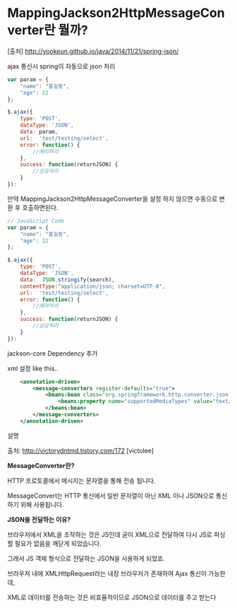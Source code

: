 # MappingJackson2HttpMessageConverter란 뭘까?

[출처] http://yookeun.github.io/java/2014/11/21/spring-json/

ajax 통신시 spring이 자동으로 json 처리

````javascript
var param = {
    "name": "홍길동",
    "age": 22    
};

$.ajax({
    type: 'POST',
    dataType: 'JSON',
    data: param,
    url:  'test/testing/select',
    error: function() {
    	//에러처리
    },                
    success: function(returnJSON) {
    	//성공처리
	}    
}):
````

만약 MappingJackson2HttpMessageConverter을 설정 하지 않으면 수동으로 변환 후 호출하면된다.

````javascript
// JavaScript Code
var param = {
    "name": "홍길동",
    "age": 22    
};

$.ajax({
    type: 'POST',
    dataType: 'JSON',
    data:  JSON.stringify(search),
    contentType:"application/json; charset=UTF-8",
    url:  'test/testing/select',
    error: function() {
        //에러처리
    },                
    success: function(returnJSON) {
    	//성공처리
	}    
}):
````


jackson-core Dependency 추가

xml 설정 like this..
````xml
	<annotation-driven>
		<message-converters register-defaults="true">
			<beans:bean class="org.springframework.http.converter.json.MappingJackson2HttpMessageConverter">
				<beans:property name="supportedMediaTypes" value="text/plain;charset=utf-8" />
			</beans:bean>
		</message-converters>
	</annotation-driven>
````




설명

출처: http://victorydntmd.tistory.com/172 [victolee]

**MessageConverter란?**

HTTP 프로토콜에서 메시지는 문자열을 통해 전송 됩니다.

MessageConvert는 HTTP 통신에서 일반 문자열이 아닌 XML 이나 JSON으로 통신하기 위해 사용됩니다.

**JSON을 전달하는 이유?**

브라우저에서 XML을 조작하는 것은 JS인데 굳이 XML으로 전달하여 다시 JS로 파싱 할 필요가 없음을 깨닫게 되었습니다.

그래서 JS 객체 형식으로 전달하는 JSON을 사용하게 되었죠.

브라우저 내에 XMLHttpRequest라는 내장 브라우저가 존재하여 Ajax 통신이 가능한데, 

XML로 데이터를 전송하는 것은 비효율적이므로 JSON으로 데이터를 주고 받는다





